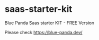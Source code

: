 # saas-starter-kit
Blue Panda Saas starter KIT - FREE Version


Please check https://blue-panda.dev/
